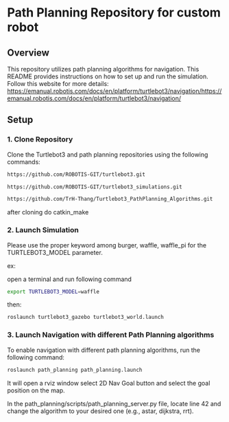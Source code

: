 # Path Planning Repository for custom robot

## Overview
This repository utilizes path planning algorithms for navigation. This README provides instructions on how to set up and run the simulation. Follow this website for more details: https://emanual.robotis.com/docs/en/platform/turtlebot3/navigation/https://emanual.robotis.com/docs/en/platform/turtlebot3/navigation/

## Setup

### 1. Clone Repository
Clone the Turtlebot3 and path planning repositories using the following commands:

```bash
https://github.com/ROBOTIS-GIT/turtlebot3.git
```
```bash
https://github.com/ROBOTIS-GIT/turtlebot3_simulations.git
```
```bash
https://github.com/TrH-Thang/Turtlebot3_PathPlanning_Algorithms.git
```
after cloning do catkin_make

### 2. Launch Simulation
Please use the proper keyword among burger, waffle, waffle_pi for the TURTLEBOT3_MODEL parameter.

ex:

open a terminal and run following command
```bash
export TURTLEBOT3_MODEL=waffle
```
then:

```bash
roslaunch turtlebot3_gazebo turtlebot3_world.launch
```
### 3. Launch Navigation with different Path Planning algorithms
To enable navigation with different path planning algorithms, run the following command:
```bash
roslaunch path_planning path_planning.launch
```
It will open a rviz window select 2D Nav Goal button and select the goal position on the map.

In the path_planning/scripts/path_planning_server.py file, locate line 42 and change the algorithm to your desired one (e.g., astar, dijkstra, rrt).
